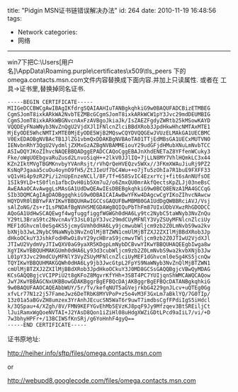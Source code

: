 title: "Pidgin MSN证书链错误解决办法"
id: 264
date: 2010-11-19 16:48:56
tags: 
- Network
categories: 
- 网络
---

win7下把C:\Users\[用户名]\AppData\Roaming\.purple\certificates\x509\tls_peers
下的omega.contacts.msn.com文件内容替换成下面内容.并加上只读属性.
或者在 工具->证书里,替换掉同名证书.

    -----BEGIN CERTIFICATE-----
    MIIGeDCCBWCgAwIBAgIKfdrgSQAIAAHIuTANBgkqhkiG9w0BAQUFADCBizETMBEG
    CgmSJomT8ixkARkWA2NvbTEZMBcGCgmSJomT8ixkARkWCW1pY3Jvc29mdDEUMBIG
    CgmSJomT8ixkARkWBGNvcnAxFzAVBgoJkiaJk/IsZAEZFgdyZWRtb25kMSowKAYD
    VQQDEyFNaWNyb3NvZnQgU2VjdXJlIFNlcnZlciBBdXRob3JpdHkwHhcNMTAxMTE1
    MjEyODE5WhcNMTIxMTE0MjEyODE5WjB2MQswCQYDVQQGEwJVUzELMAkGA1UECBMC
    V0ExEDAOBgNVBAcTB1JlZG1vbmQxDDAKBgNVBAoTA01TTjEdMBsGA1UECxMUTVNO
    IENvbnRhY3QgU2VydmljZXMxGzAZBgNVBAMMEiouY29udGFjdHMubXNuLmNvbTCC
    ASIwDQYJKoZIhvcNAQEBBQADggEPADCCAQoCggEBAJnXhdENETaZ8YFfenWCuky3
    Fke/oWgUOEbgvaRuZusd2LnvoSiqH++2lkV0JJlIQ+7jLLN8MY7VhlHQmkLC3x44
    KZn2IktMVgTBGMKnvbyYVAnRsjt/rVhQrQeHVEQzv5WXx//3FKmXWAuJiuRj9PZ2
    KsNqPJgaaa5cuOu4oynO9fH5/ZtJIeUf7bC4Wu++o7jTu5zOhIa7R1buE9FXFF33
    vQ1vHi4p9zR2Pi/i2nUpEnzeNCLl/8F/Tf+658SvIC4EzxrYcj+fit6sAnNUfsOE
    1SIk9YLD+tS0fln1afbcDvH0ib5Xm7u2/o6ZmxQU0mrAkfQectsKpZLJj03neBsC
    AwEAAaOCAvAwggLsMAsGA1UdDwQEAwIEsDBEBgkqhkiG9w0BCQ8ENzA1MA4GCCqG
    SIb3DQMCAgIAgDAOBggqhkiG9w0DBAICAIAwBwYFKw4DAgcwCgYIKoZIhvcNAwcw
    HQYDVR0lBBYwFAYIKwYBBQUHAwIGCCsGAQUFBwMBMB0GA1UdDgQWBBRciAVJ/Vsj
    sAlZoNG/Zs+rILsPNDAfBgNVHSMEGDAWgBQIQuPbThFm87UIxUDbVXwzRhGDODCC
    AQoGA1UdHwSCAQEwgf4wgfuggfiggfWGWGh0dHA6Ly9tc2NybC5taWNyb3NvZnQu
    Y29tL3BraS9tc2NvcnAvY3JsL01pY3Jvc29mdCUyMFNlY3VyZSUyMFNlcnZlciUy
    MEF1dGhvcml0eSg4KS5jcmyGVmh0dHA6Ly9jcmwubWljcm9zb2Z0LmNvbS9wa2kv
    bXNjb3JwL2NybC9NaWNyb3NvZnQlMjBTZWN1cmUlMjBTZXJ2ZXIlMjBBdXRob3Jp
    dHkoOCkuY3JshkFodHRwOi8vY29ycHBraS9jcmwvTWljcm9zb2Z0JTIwU2VjdXJl
    JTIwU2VydmVyJTIwQXV0aG9yaXR5KDgpLmNybDCBvwYIKwYBBQUHAQEEgbIwga8w
    XgYIKwYBBQUHMAKGUmh0dHA6Ly93d3cubWljcm9zb2Z0LmNvbS9wa2kvbXNjb3Jw
    L01pY3Jvc29mdCUyMFNlY3VyZSUyMFNlcnZlciUyMEF1dGhvcml0eSg4KS5jcnQw
    TQYIKwYBBQUHMAKGQWh0dHA6Ly9jb3JwcGtpL2FpYS9NaWNyb3NvZnQlMjBTZWN1
    cmUlMjBTZXJ2ZXIlMjBBdXRob3JpdHkoOCkuY3J0MD8GCSsGAQQBgjcVBwQyMDAG
    KCsGAQQBgjcVCIPPiU2t8gKFoZ8MgvrKfYHh+3SBT4PC7YUIjqnShWMCAWQCAQow
    JwYJKwYBBAGCNxUKBBowGDAKBggrBgEFBQcDAjAKBggrBgEFBQcDATANBgkqhkiG
    9w0BAQUFAAOCAQEAbbWUY/5r/Tv/kefqNUT5aGVejrkbG4229gnJLcv+uQTEg0Gg
    xfvLr77N1z2j57FameJwz6DeTRbK8MYVPoP+z5o4vM3F3GxLm7aBklYQ/7G0TIp/
    13z01a5aBGvZH8umzex3YrAnhJEcucSN5WaT6r9uwT7imdbsCgfFPdiIgS5iHdcl
    k/3QSpau+4/XZgh/8V/FMN9KEFYGvEhMb5EVzKJ8pqF9Jy9Mfzqev3BtSREiljCt
    lJuiRamxWgQoeNVTAI+J2YAsD8Qon1iZiHl08uHdgXWZiGDtLPcd9aIiL7/vi/+D
    7w3bhyHPFr+/13BCIWSfKnSRj/g6YoHnhF4gyQ==
    -----END CERTIFICATE-----

证书原地址:

http://heiher.info/sftp/files/omega.contacts.msn.com

or

http://webupd8.googlecode.com/files/omega.contacts.msn.com